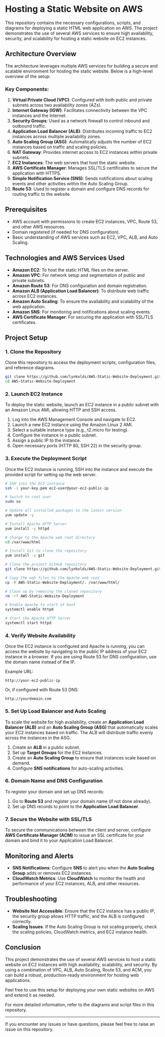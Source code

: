 

# Hosting a Static Website on AWS

This repository contains the necessary configurations, scripts, and diagrams for deploying a static HTML web application on AWS. The project demonstrates the use of several AWS services to ensure high availability, security, and scalability for hosting a static website on EC2 instances. 

## Architecture Overview

The architecture leverages multiple AWS services for building a secure and scalable environment for hosting the static website. Below is a high-level overview of the setup:

### Key Components:
1. **Virtual Private Cloud (VPC)**: Configured with both public and private subnets across two availability zones (AZs).
2. **Internet Gateway (IGW)**: Facilitates connectivity between the VPC instances and the Internet.
3. **Security Groups**: Used as a network firewall to control inbound and outbound traffic.
4. **Application Load Balancer (ALB)**: Distributes incoming traffic to EC2 instances across multiple availability zones.
5. **Auto Scaling Group (ASG)**: Automatically adjusts the number of EC2 instances based on traffic and scaling policies.
6. **NAT Gateway**: Provides internet access to EC2 instances within private subnets.
7. **EC2 Instances**: The web servers that host the static website.
8. **AWS Certificate Manager**: Manages SSL/TLS certificates to secure the application with HTTPS.
9. **Simple Notification Service (SNS)**: Sends notifications about scaling events and other activities within the Auto Scaling Group.
10. **Route 53**: Used to register a domain and configure DNS records for routing traffic to the website.

## Prerequisites

- AWS account with permissions to create EC2 instances, VPC, Route 53, and other AWS resources.
- Domain registered (if needed for DNS configuration).
- Basic understanding of AWS services such as EC2, VPC, ALB, and Auto Scaling.
  
## Technologies and AWS Services Used

- **Amazon EC2**: To host the static HTML files on the server.
- **Amazon VPC**: For network setup and segmentation of public and private subnets.
- **Amazon Route 53**: For DNS configuration and domain registration.
- **Amazon ALB (Application Load Balancer)**: To distribute web traffic across EC2 instances.
- **Amazon Auto Scaling**: To ensure the availability and scalability of the web application.
- **Amazon SNS**: For monitoring and notifications about scaling events.
- **AWS Certificate Manager**: For securing the application with SSL/TLS certificates.

## Project Setup

### 1. **Clone the Repository**

Clone this repository to access the deployment scripts, configuration files, and reference diagrams.

```bash
git clone https://github.com/lynkolds/AWS-Static-Website-Deployment.git
cd AWS-Static-Website-Deployment
```

### 2. **Launch EC2 Instance**

To deploy the static website, launch an EC2 instance in a public subnet with an Amazon Linux AMI, allowing HTTP and SSH access.

1. Log into the AWS Management Console and navigate to EC2.
2. Launch a new EC2 instance using the Amazon Linux 2 AMI.
3. Select a suitable instance type (e.g., t2.micro for testing).
4. Configure the instance in a public subnet.
5. Assign a public IP to the instance.
6. Open necessary ports (HTTP 80, SSH 22) in the security group.

### 3. **Execute the Deployment Script**

Once the EC2 instance is running, SSH into the instance and execute the provided script for setting up the web server.

```bash
# SSH into the EC2 instance
ssh -i your-key.pem ec2-user@your-ec2-public-ip

# Switch to root user
sudo su

# Update all installed packages to the latest version
yum update -y

# Install Apache HTTP Server
yum install -y httpd

# Change to the Apache web root directory
cd /var/www/html

# Install Git to clone the repository
yum install -y git

# Clone the project GitHub repository
git clone https://github.com/lynkolds/AWS-Static-Website-Deployment.git

# Copy the web files to the Apache web root
cp -R AWS-Static-Website-Deployment/. /var/www/html/

# Clean up by removing the cloned repository
rm -rf AWS-Static-Website-Deployment

# Enable Apache to start at boot
systemctl enable httpd

# Start the Apache HTTP Server
systemctl start httpd
```

### 4. **Verify Website Availability**

Once the EC2 instance is configured and Apache is running, you can access the website by navigating to the public IP address of your EC2 instance in a browser. If you are using Route 53 for DNS configuration, use the domain name instead of the IP.

Example URL:
```
http://your-ec2-public-ip
```
Or, if configured with Route 53 DNS:
```
http://yourdomain.com
```

### 5. **Set Up Load Balancer and Auto Scaling**

To scale the website for high availability, create an **Application Load Balancer (ALB)** and an **Auto Scaling Group (ASG)** that automatically scales your EC2 instances based on traffic. The ALB will distribute traffic evenly across the instances in the ASG.

1. Create an **ALB** in a public subnet.
2. Set up **Target Groups** for the EC2 instances.
3. Create an **Auto Scaling Group** to ensure that instances scale based on demand.
4. Configure **SNS notifications** for auto-scaling activities.

### 6. **Domain Name and DNS Configuration**

To register your domain and set up DNS records:

1. Go to **Route 53** and register your domain name (if not done already).
2. Set up DNS records to point to the **Application Load Balancer**.

### 7. **Secure the Website with SSL/TLS**

To secure the communications between the client and server, configure **AWS Certificate Manager (ACM)** to issue an SSL certificate for your domain and bind it to your Application Load Balancer.

## Monitoring and Alerts

- **SNS Notifications**: Configure **SNS** to alert you when the **Auto Scaling Group** adds or removes EC2 instances.
- **CloudWatch Metrics**: Use **CloudWatch** to monitor the health and performance of your EC2 instances, ALB, and other resources.

## Troubleshooting

- **Website Not Accessible**: Ensure that the EC2 instance has a public IP, the security group allows HTTP traffic, and the ALB is configured correctly.
- **Scaling Issues**: If the Auto Scaling Group is not scaling properly, check the scaling policies, CloudWatch metrics, and EC2 instance health.

## Conclusion

This project demonstrates the use of several AWS services to host a static website on EC2 instances with high availability, scalability, and security. By using a combination of VPC, ALB, Auto Scaling, Route 53, and ACM, you can build a robust, production-ready environment for hosting web applications.

Feel free to use this setup for deploying your own static websites on AWS and extend it as needed. 

For more detailed information, refer to the diagrams and script files in this repository.

---

If you encounter any issues or have questions, please feel free to raise an issue on this repository.
